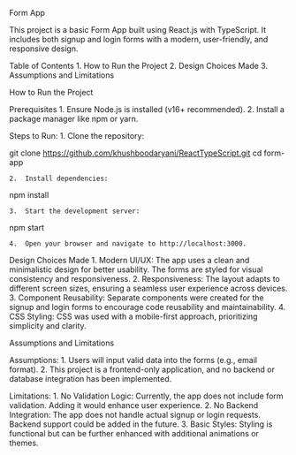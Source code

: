 Form App

This project is a basic Form App built using React.js with TypeScript. It includes both signup and login forms with a modern, user-friendly, and responsive design.

Table of Contents
	1.	How to Run the Project
	2.	Design Choices Made
	3.	Assumptions and Limitations

How to Run the Project

Prerequisites
	1.	Ensure Node.js is installed (v16+ recommended).
	2.	Install a package manager like npm or yarn.

Steps to Run:
	1.	Clone the repository:

git clone https://github.com/khushboodaryani/ReactTypeScript.git
cd form-app


	2.	Install dependencies:

npm install


	3.	Start the development server:

npm start


	4.	Open your browser and navigate to http://localhost:3000.

Design Choices Made
	1.	Modern UI/UX: The app uses a clean and minimalistic design for better usability. The forms are styled for visual consistency and responsiveness.
	2.	Responsiveness: The layout adapts to different screen sizes, ensuring a seamless user experience across devices.
	3.	Component Reusability: Separate components were created for the signup and login forms to encourage code reusability and maintainability.
	4.	CSS Styling: CSS was used with a mobile-first approach, prioritizing simplicity and clarity.

Assumptions and Limitations

Assumptions:
	1.	Users will input valid data into the forms (e.g., email format).
	2.	This project is a frontend-only application, and no backend or database integration has been implemented.

Limitations:
	1.	No Validation Logic: Currently, the app does not include form validation. Adding it would enhance user experience.
	2.	No Backend Integration: The app does not handle actual signup or login requests. Backend support could be added in the future.
	3.	Basic Styles: Styling is functional but can be further enhanced with additional animations or themes.
